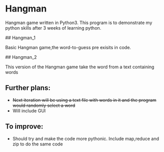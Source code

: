 # Hangman
<p>Hangman game written in Python3. This program is to demonstrate my python skills after 3 weeks of learning python.</p>
## Hangman_1 
<p> Basic Hangman game,the word-to-guess pre exisits in code. </p>
## Hangman_2
<p> This version of the Hangman game take the word from a text containing words<p>

## Further plans:
- ~~Next iteration will be using a text file with words in it and the program would randomly select a word~~
- Will include GUI 

## To  improve:
- Should try and make the code more pythonic. Include map,reduce and zip to do the same code

